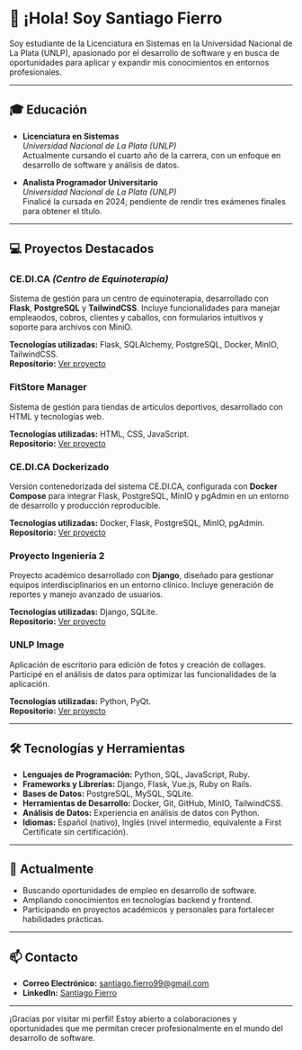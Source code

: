 # 👋 ¡Hola! Soy Santiago Fierro

Soy estudiante de la Licenciatura en Sistemas en la Universidad Nacional de La Plata (UNLP), apasionado por el desarrollo de software y en busca de oportunidades para aplicar y expandir mis conocimientos en entornos profesionales.

---

## 🎓 Educación

- **Licenciatura en Sistemas**  
  *Universidad Nacional de La Plata (UNLP)*  
  Actualmente cursando el cuarto año de la carrera, con un enfoque en desarrollo de software y análisis de datos.

- **Analista Programador Universitario**  
  *Universidad Nacional de La Plata (UNLP)*  
  Finalicé la cursada en 2024; pendiente de rendir tres exámenes finales para obtener el título.

---

## 💻 Proyectos Destacados

### **CE.DI.CA** *(Centro de Equinoterapia)*
Sistema de gestión para un centro de equinoterapia, desarrollado con **Flask**, **PostgreSQL** y **TailwindCSS**. Incluye funcionalidades para manejar empleaodos, cobros, clientes y caballos, con formularios intuitivos y soporte para archivos con MiniO.  

**Tecnologías utilizadas:** Flask, SQLAlchemy, PostgreSQL, Docker, MinIO, TailwindCSS.  
**Repositorio:** [Ver proyecto](https://github.com/santiFie/cedica)

### **FitStore Manager**
Sistema de gestión para tiendas de artículos deportivos, desarrollado con HTML y tecnologías web.  

**Tecnologías utilizadas:** HTML, CSS, JavaScript.  
**Repositorio:** [Ver proyecto](https://github.com/santiFie/fitstore-manager)

### **CE.DI.CA Dockerizado**
Versión contenedorizada del sistema CE.DI.CA, configurada con **Docker Compose** para integrar Flask, PostgreSQL, MinIO y pgAdmin en un entorno de desarrollo y producción reproducible.  

**Tecnologías utilizadas:** Docker, Flask, PostgreSQL, MinIO, pgAdmin.  
**Repositorio:** [Ver proyecto](https://github.com/santiFie/cedica-docker)

### **Proyecto Ingeniería 2**
Proyecto académico desarrollado con **Django**, diseñado para gestionar equipos interdisciplinarios en un entorno clínico. Incluye generación de reportes y manejo avanzado de usuarios.  

**Tecnologías utilizadas:** Django, SQLite.  
**Repositorio:** [Ver proyecto](https://github.com/santiFie/proyecto-ingenieria2)

### **UNLP Image**
Aplicación de escritorio para edición de fotos y creación de collages. Participé en el análisis de datos para optimizar las funcionalidades de la aplicación.  

**Tecnologías utilizadas:** Python, PyQt.  
**Repositorio:** [Ver proyecto](https://github.com/santiFie/unlp-image)

---

## 🛠️ Tecnologías y Herramientas

- **Lenguajes de Programación:** Python, SQL, JavaScript, Ruby.  
- **Frameworks y Librerías:** Django, Flask, Vue.js, Ruby on Rails.  
- **Bases de Datos:** PostgreSQL, MySQL, SQLite.  
- **Herramientas de Desarrollo:** Docker, Git, GitHub, MinIO, TailwindCSS.  
- **Análisis de Datos:** Experiencia en análisis de datos con Python.  
- **Idiomas:** Español (nativo), Inglés (nivel intermedio, equivalente a First Certificate sin certificación).

---

## 🌱 Actualmente

- Buscando oportunidades de empleo en desarrollo de software.  
- Ampliando conocimientos en tecnologías backend y frontend.  
- Participando en proyectos académicos y personales para fortalecer habilidades prácticas.

---

## 📫 Contacto

- **Correo Electrónico:** santiago.fierro99@gmail.com  
- **LinkedIn:** [Santiago Fierro](https://www.linkedin.com/in/santiago-fierro-b486732a9/)  

---

¡Gracias por visitar mi perfil! Estoy abierto a colaboraciones y oportunidades que me permitan crecer profesionalmente en el mundo del desarrollo de software.

